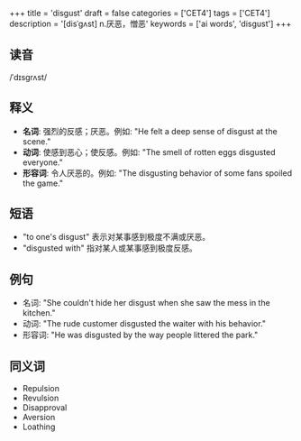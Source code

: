 +++
title = 'disgust'
draft = false
categories = ['CET4']
tags = ['CET4']
description = '[disˈgʌst] n.厌恶，憎恶'
keywords = ['ai words', 'disgust']
+++

## 读音
/ˈdɪsɡrʌst/

## 释义
- **名词**: 强烈的反感；厌恶。例如: "He felt a deep sense of disgust at the scene."
- **动词**: 使感到恶心；使反感。例如: "The smell of rotten eggs disgusted everyone."
- **形容词**: 令人厌恶的。例如: "The disgusting behavior of some fans spoiled the game."

## 短语
- "to one's disgust" 表示对某事感到极度不满或厌恶。
- "disgusted with" 指对某人或某事感到极度反感。

## 例句
- 名词: "She couldn't hide her disgust when she saw the mess in the kitchen."
- 动词: "The rude customer disgusted the waiter with his behavior."
- 形容词: "He was disgusted by the way people littered the park."

## 同义词
- Repulsion
- Revulsion
- Disapproval
- Aversion
- Loathing
